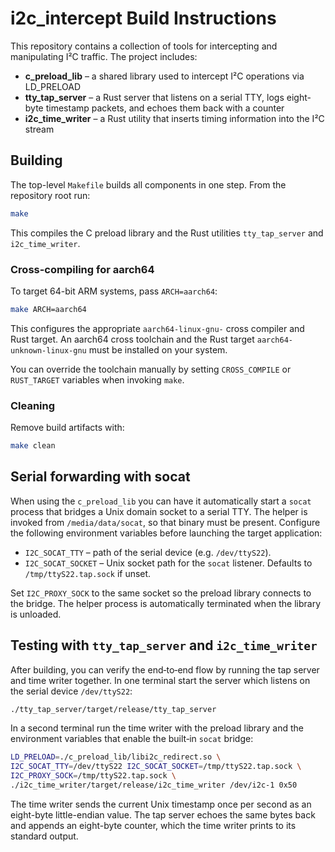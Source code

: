 # i2c_intercept Build Instructions

This repository contains a collection of tools for intercepting and manipulating I²C traffic.  The project includes:

- **c_preload_lib** – a shared library used to intercept I²C operations via LD_PRELOAD
- **tty_tap_server** – a Rust server that listens on a serial TTY, logs eight-byte timestamp packets, and echoes them back with a counter
- **i2c_time_writer** – a Rust utility that inserts timing information into the I²C stream

## Building

The top-level `Makefile` builds all components in one step.  From the repository root run:

```bash
make
```

This compiles the C preload library and the Rust utilities `tty_tap_server` and `i2c_time_writer`.

### Cross-compiling for aarch64

To target 64-bit ARM systems, pass `ARCH=aarch64`:

```bash
make ARCH=aarch64
```

This configures the appropriate `aarch64-linux-gnu-` cross compiler and Rust target.  An aarch64 cross toolchain and the Rust target `aarch64-unknown-linux-gnu` must be installed on your system.

You can override the toolchain manually by setting `CROSS_COMPILE` or `RUST_TARGET` variables when invoking `make`.

### Cleaning

Remove build artifacts with:

```bash
make clean
```

## Serial forwarding with socat

When using the `c_preload_lib` you can have it automatically start a
`socat` process that bridges a Unix domain socket to a serial TTY. The helper
is invoked from `/media/data/socat`, so that binary must be present. Configure
the following environment variables before launching the target application:

* `I2C_SOCAT_TTY` – path of the serial device (e.g. `/dev/ttyS22`).
* `I2C_SOCAT_SOCKET` – Unix socket path for the `socat` listener. Defaults to
  `/tmp/ttyS22.tap.sock` if unset.

Set `I2C_PROXY_SOCK` to the same socket so the preload library connects to the
bridge. The helper process is automatically terminated when the library is
unloaded.

## Testing with `tty_tap_server` and `i2c_time_writer`

After building, you can verify the end‑to‑end flow by running the tap server and
time writer together. In one terminal start the server which listens on the
serial device `/dev/ttyS22`:

```bash
./tty_tap_server/target/release/tty_tap_server
```

In a second terminal run the time writer with the preload library and the
environment variables that enable the built‑in `socat` bridge:

```bash
LD_PRELOAD=./c_preload_lib/libi2c_redirect.so \
I2C_SOCAT_TTY=/dev/ttyS22 I2C_SOCAT_SOCKET=/tmp/ttyS22.tap.sock \
I2C_PROXY_SOCK=/tmp/ttyS22.tap.sock \
./i2c_time_writer/target/release/i2c_time_writer /dev/i2c-1 0x50
```

The time writer sends the current Unix timestamp once per second as an
eight-byte little-endian value. The tap server echoes the same bytes back and
appends an eight-byte counter, which the time writer prints to its standard
output.

